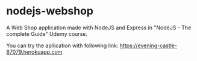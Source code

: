 # nodejs-webshop
A Web Shop application made with NodeJS and Express in "NodeJS - The complete Guide" Udemy course.

You can try the apllication with following link: https://evening-castle-87079.herokuapp.com
